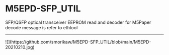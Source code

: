 # M5EPD-SFP_UTIL
SFP/QSFP optical transceiver EEPROM read and decoder for M5Paper<BR>
decode message is refer to ethtool<BR>
<HR>
![](https://github.com/smorikaw/M5EPD-SFP_UTIL/blob/main/M5EPD-20210210.jpg)
